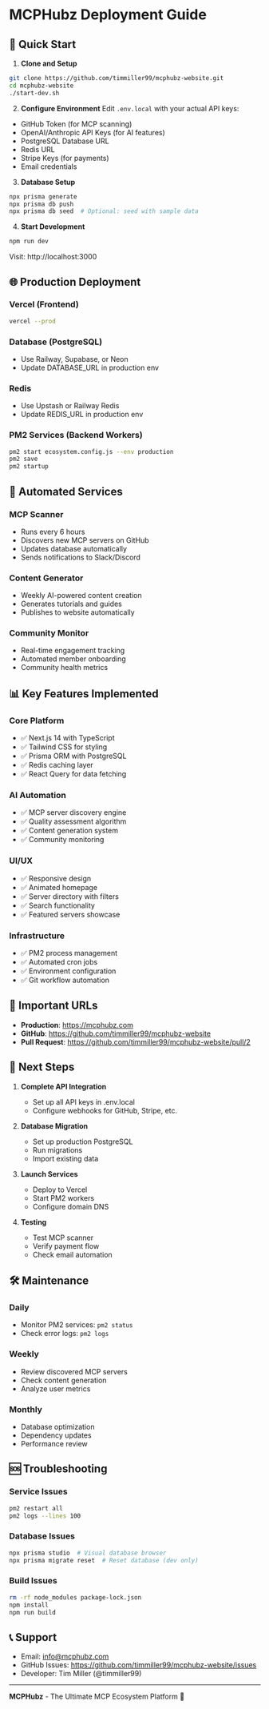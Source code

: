 # MCPHubz Deployment Guide

## 🚀 Quick Start

1. **Clone and Setup**
```bash
git clone https://github.com/timmiller99/mcphubz-website.git
cd mcphubz-website
./start-dev.sh
```

2. **Configure Environment**
Edit `.env.local` with your actual API keys:
- GitHub Token (for MCP scanning)
- OpenAI/Anthropic API Keys (for AI features)
- PostgreSQL Database URL
- Redis URL
- Stripe Keys (for payments)
- Email credentials

3. **Database Setup**
```bash
npx prisma generate
npx prisma db push
npx prisma db seed  # Optional: seed with sample data
```

4. **Start Development**
```bash
npm run dev
```
Visit: http://localhost:3000

## 🌐 Production Deployment

### Vercel (Frontend)
```bash
vercel --prod
```

### Database (PostgreSQL)
- Use Railway, Supabase, or Neon
- Update DATABASE_URL in production env

### Redis
- Use Upstash or Railway Redis
- Update REDIS_URL in production env

### PM2 Services (Backend Workers)
```bash
pm2 start ecosystem.config.js --env production
pm2 save
pm2 startup
```

## 🤖 Automated Services

### MCP Scanner
- Runs every 6 hours
- Discovers new MCP servers on GitHub
- Updates database automatically
- Sends notifications to Slack/Discord

### Content Generator
- Weekly AI-powered content creation
- Generates tutorials and guides
- Publishes to website automatically

### Community Monitor
- Real-time engagement tracking
- Automated member onboarding
- Community health metrics

## 📊 Key Features Implemented

### Core Platform
- ✅ Next.js 14 with TypeScript
- ✅ Tailwind CSS for styling
- ✅ Prisma ORM with PostgreSQL
- ✅ Redis caching layer
- ✅ React Query for data fetching

### AI Automation
- ✅ MCP server discovery engine
- ✅ Quality assessment algorithm
- ✅ Content generation system
- ✅ Community monitoring

### UI/UX
- ✅ Responsive design
- ✅ Animated homepage
- ✅ Server directory with filters
- ✅ Search functionality
- ✅ Featured servers showcase

### Infrastructure
- ✅ PM2 process management
- ✅ Automated cron jobs
- ✅ Environment configuration
- ✅ Git workflow automation

## 🔗 Important URLs

- **Production**: https://mcphubz.com
- **GitHub**: https://github.com/timmiller99/mcphubz-website
- **Pull Request**: https://github.com/timmiller99/mcphubz-website/pull/2

## 📝 Next Steps

1. **Complete API Integration**
   - Set up all API keys in .env.local
   - Configure webhooks for GitHub, Stripe, etc.

2. **Database Migration**
   - Set up production PostgreSQL
   - Run migrations
   - Import existing data

3. **Launch Services**
   - Deploy to Vercel
   - Start PM2 workers
   - Configure domain DNS

4. **Testing**
   - Test MCP scanner
   - Verify payment flow
   - Check email automation

## 🛠️ Maintenance

### Daily
- Monitor PM2 services: `pm2 status`
- Check error logs: `pm2 logs`

### Weekly
- Review discovered MCP servers
- Check content generation
- Analyze user metrics

### Monthly
- Database optimization
- Dependency updates
- Performance review

## 🆘 Troubleshooting

### Service Issues
```bash
pm2 restart all
pm2 logs --lines 100
```

### Database Issues
```bash
npx prisma studio  # Visual database browser
npx prisma migrate reset  # Reset database (dev only)
```

### Build Issues
```bash
rm -rf node_modules package-lock.json
npm install
npm run build
```

## 📞 Support

- Email: info@mcphubz.com
- GitHub Issues: https://github.com/timmiller99/mcphubz-website/issues
- Developer: Tim Miller (@timmiller99)

---

**MCPHubz** - The Ultimate MCP Ecosystem Platform 🚀